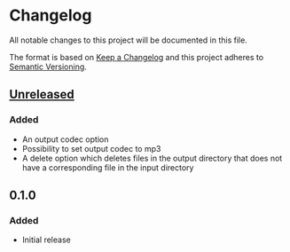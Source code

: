 # Changelog
All notable changes to this project will be documented in this file.

The format is based on [Keep a Changelog](http://keepachangelog.com/en/1.0.0/)
and this project adheres to [Semantic Versioning](http://semver.org/spec/v2.0.0.html).

## [Unreleased]
### Added
- An output codec option
- Possibility to set output codec to mp3
- A delete option which deletes files in the output directory that does not have a corresponding file in the input directory

## 0.1.0
### Added
- Initial release

[Unreleased]: https://github.com/samuelnilsson/lossy-music-mirror/compare/0.1.0...develop
